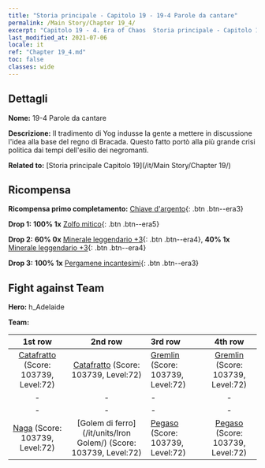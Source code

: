 ```yaml
---
title: "Storia principale - Capitolo 19 - 19-4 Parole da cantare"
permalink: /Main Story/Chapter 19_4/
excerpt: "Capitolo 19 - 4. Era of Chaos  Storia principale - Capitolo 19_4. 19-4 Parole da cantare"
last_modified_at: 2021-07-06
locale: it
ref: "Chapter 19_4.md"
toc: false
classes: wide
---
```


## Dettagli

 **Nome:** 19-4 Parole da cantare

 **Descrizione:** Il tradimento di Yog indusse la gente a mettere in discussione l'idea alla base del regno di Bracada. Questo fatto portò alla più grande crisi politica dai tempi dell'esilio dei negromanti.

 **Related to:** [Storia principale Capitolo 19](/it/Main Story/Chapter 19/)

## Ricompensa

 **Ricompensa primo completamento:** [Chiave d'argento](/ItemsIT/con_693/){: .btn .btn--era3}

 **Drop 1:** **100% 1x** [Zolfo mitico](/ItemsIT/mat_64/){: .btn .btn--era5}

 **Drop 2:** **60% 0x** [Minerale leggendario +3](/ItemsIT/mat_54/){: .btn .btn--era4}, **40% 1x** [Minerale leggendario +3](/ItemsIT/mat_54/){: .btn .btn--era4}

 **Drop 3:** **100% 1x** [Pergamene incantesimi](/ItemsIT/con_694/){: .btn .btn--era3}


## Fight against Team
 **Hero:** h_Adelaide

 **Team:**


  | 1st row | 2nd row | 3rd row | 4th row |
  |:----:|:----:|:----|:----:|
  | [Catafratto](/it/units/Cavalier/) (Score: 103739, Level:72)  | [Catafratto](/it/units/Cavalier/) (Score: 103739, Level:72)  | [Gremlin](/it/units/Gremlin/) (Score: 103739, Level:72)  | [Gremlin](/it/units/Gremlin/) (Score: 103739, Level:72)  |
  | - | - | - | - |
  | - | - | - | - |
  | [Naga](/it/units/Naga/) (Score: 103739, Level:72)  | [Golem di ferro](/it/units/Iron Golem/) (Score: 103739, Level:72)  | [Pegaso](/it/units/Pegasus/) (Score: 103739, Level:72)  | [Pegaso](/it/units/Pegasus/) (Score: 103739, Level:72)  |


